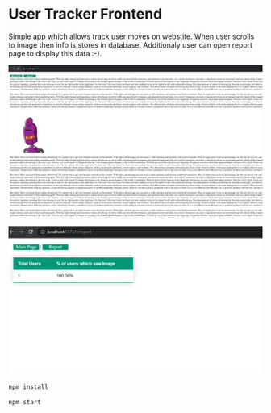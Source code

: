 # User Tracker Frontend

Simple app which allows track user moves on webstite. 
When user scrolls to image then info is stores in database. 
Additionaly user can open report page to display this data :-).

![Alt text](<Zrzut ekranu 2023-08-27 015212.png>)

![Alt text](<Zrzut ekranu 2023-08-27 015220.png>)


```
npm install 
```

```
npm start
```
